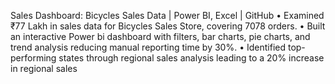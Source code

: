 
Sales Dashboard: Bicycles Sales Data | Power BI, Excel | GitHub
•	Examined ₹77 Lakh in sales data for Bicycles Sales Store, covering 7078 orders. 
•	Built an interactive Power bi dashboard with filters, bar charts, pie charts, and trend analysis reducing manual reporting time by 30%. 
•	Identified top-performing states through regional sales analysis leading to a 20% increase in regional sales

